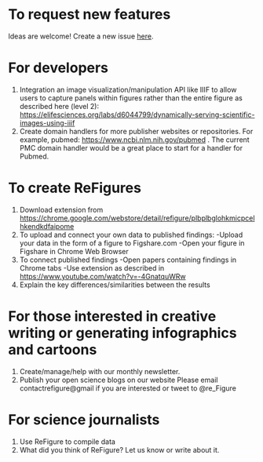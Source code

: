 # To request new features

Ideas are welcome! Create a new issue <a href="">here</a>.

# For developers

1. Integration an image visualization/manipulation API like IIIF to allow users to capture panels within figures rather than the entire figure as described here (level 2): https://elifesciences.org/labs/d6044799/dynamically-serving-scientific-images-using-iiif
2. Create domain handlers for more publisher websites or repositories. For example, pubmed: https://www.ncbi.nlm.nih.gov/pubmed . The current PMC domain handler would be a great place to start for a handler for Pubmed.

# To create ReFigures

1. Download extension from https://chrome.google.com/webstore/detail/refigure/plbplbglohkmicpcelhkendkdfaipome
2. To upload and connect your own data to published findings:
    -Upload your data in the form of a figure to Figshare.com
    -Open your figure in Figshare in Chrome Web Browser
3. To connect published findings
    -Open papers containing findings in Chrome tabs
     -Use extension as described in https://www.youtube.com/watch?v=-4GnatquWRw
4. Explain the key differences/similarities between the results

#  For those interested in creative writing or generating infographics and cartoons

1. Create/manage/help with our monthly newsletter. 
2. Publish your open science blogs on our website
Please email contactrefigure@gmail if you are interested or tweet to @re_Figure

# For science journalists

1. Use ReFigure to compile data
2. What did you think of ReFigure? Let us know or write about it.
